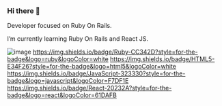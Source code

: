 ### Hi there 👋

Developer focused on Ruby On Rails.

I’m currently learning Ruby On Rails and React JS.

![image](https://user-images.githubusercontent.com/78284446/143905175-2d848440-730d-4587-8a95-a15af43711c1.png)
https://img.shields.io/badge/Ruby-CC342D?style=for-the-badge&logo=ruby&logoColor=white
https://img.shields.io/badge/HTML5-E34F26?style=for-the-badge&logo=html5&logoColor=white
https://img.shields.io/badge/JavaScript-323330?style=for-the-badge&logo=javascript&logoColor=F7DF1E
https://img.shields.io/badge/React-20232A?style=for-the-badge&logo=react&logoColor=61DAFB

